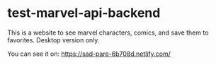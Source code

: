 # test-marvel-api-backend

This is a website to see marvel characters, comics, and save them to favorites. Desktop version only.

You can see it on: https://sad-pare-6b708d.netlify.com/
